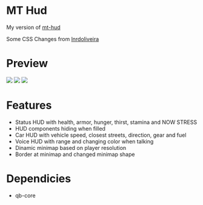# MT Hud
My version of [mt-hud](https://github.com/MT-Scripts/mt-hud) 

Some CSS Changes from [lnrdoliveira](https://github.com/lnrdoliveira/mt-hud)

# Preview
![](https://i.imgur.com/kVDvtEl.jpeg)
![](https://i.imgur.com/abwDRsJ.png)
![](https://i.imgur.com/bSeBipM.png)

# Features
- Status HUD with health, armor, hunger, thirst, stamina and NOW STRESS
- HUD components hiding when filled
- Car HUD with vehicle speed, closest streets, direction, gear and fuel
- Voice HUD with range and changing color when talking
- Dinamic minimap based on player resolution
- Border at minimap and changed minimap shape

# Dependicies
- qb-core
